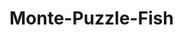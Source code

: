 # Monte-Puzzle-Fish
<!DOCTYPE html>

 <style>
  section.snow-container {
    display: grid;
    grid-template-columns: repeat(4, 150px);
    grid-template-rows: repeat(3,133px);
    column-gap: 0px;
    row-gap: 0px;
  }

   section.grid-container {
     display: gris;
     gap: 10px;
     grid-template-columns: repeat(3, 1fr);
     grid-template-area:
       '.hd.'
     'mn mn mn'
     '.ft.'
     ;
   }
   div.grid-item1 {
     grid-area: hd ;
     grid-column-start: 2;
     justify-context: center;
     display: flex;
     font-weight: 500;
     font-size: 1.5em;
     /*header*/
   }
     div.grid-item2 {
       grid-area: mn;
       display: flex;
       justify-content: center;
       /*main content*/
     }
  div.grid-item3 {
    grid-area: ft;
    grid-column-start: 2;
    justify-content: center;
    display: flex;
    font-style: italic;
    /*footer*/
  }
   section.grid-puzzle {
     display: flex;
     flex-direction: column;
   }
   div.flex-puzzle {
     display: flex;
     justify-content: center;
     align-content: center;
   }
   section.div.flex-item {
     display: flex;
   }
   .hidden {
     display: none;
     
       
</style> 
